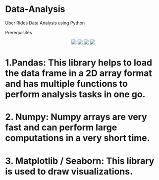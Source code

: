 # Data-Analysis
Uber Rides Data Analysis using Python 

Prerequisites 
<p align="center">

 <a href="https://img.shields.io/badge/Python-4EA94B?style=for-the-badge&logo=python&logoColor=white" alt="Python">
      <img src="https://img.shields.io/badge/Python-4EA94B?style=for-the-badge&logo=python&logoColor=white"/></a>
    
 <a href="https://img.shields.io/badge/Numpy-404D59?style=for-the-badge" alt="Numpy">
      <img src="https://img.shields.io/badge/Numpy-404D59?style=for-the-badge"/></a>
      
 <a href="https://img.shields.io/badge/Matplotlib-20232A?style=for-the-badge&logo=matplotlib&logoColor=61DAFB" alt="Matplotlib">
      <img src="https://img.shields.io/badge/Matplotlib-20232A?style=for-the-badge&logo=matplotlib&logoColor=61DAFB"/></a>

 <a href="https://img.shields.io/badge/Seaborn-43853D?style=for-the-badge&logo=seaborn&logoColor=white" alt="Seaborn">
      <img src="https://img.shields.io/badge/Seaborn-43853D?style=for-the-badge&logo=seaborn&logoColor=white"/></a>
</p>

# 1.Pandas:  This library helps to load the data frame in a 2D array format and has multiple functions to perform analysis tasks in one go.

# 2. Numpy: Numpy arrays are very fast and can perform large computations in a very short time.

# 3. Matplotlib / Seaborn: This library is used to draw visualizations.
